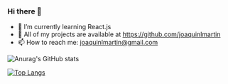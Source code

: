 ### Hi there 👋

- 🌱 I’m currently learning React.js
- 👯 All of my projects are available at https://github.com/joaquinlmartin
- 📫 How to reach me: joaquinlmartin@gmail.com


![Anurag's GitHub stats](https://github-readme-stats.vercel.app/api?username=joaquinlmartin&show_icons=true&theme=blue-green)

[![Top Langs](https://github-readme-stats.vercel.app/api/top-langs/?username=joaquinlmartin)](https://github.com/joaquinlmartin/github-readme-stats)

